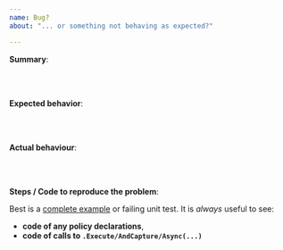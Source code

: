 ```yaml
---
name: Bug?
about: "... or something not behaving as expected?"

---
```


**Summary**: 

<br/>
<br/>

**Expected behavior**: 

<br/>
<br/>

**Actual behaviour**:

<br/>
<br/>

**Steps / Code to reproduce the problem**: 

Best is a [complete example](https://stackoverflow.com/help/mcve) or failing unit test.  It is _always_ useful to see:

+ **code of any policy declarations**, 
+ **code of calls to `.Execute/AndCapture/Async(...)`**
